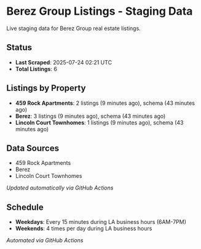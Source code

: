 # Berez Group Listings - Staging Data

Live staging data for Berez Group real estate listings.

## Status

- **Last Scraped**: 2025-07-24 02:21 UTC
- **Total Listings**: 6

## Listings by Property

- **459 Rock Apartments**: 2 listings (9 minutes ago), schema (43 minutes ago)
- **Berez**: 3 listings (9 minutes ago), schema (43 minutes ago)
- **Lincoln Court Townhomes**: 1 listings (9 minutes ago), schema (43 minutes ago)

## Data Sources

- 459 Rock Apartments
- Berez
- Lincoln Court Townhomes

*Updated automatically via GitHub Actions*

## Schedule

- **Weekdays**: Every 15 minutes during LA business hours (6AM-7PM)
- **Weekends**: 4 times per day during LA business hours

*Automated via GitHub Actions*
